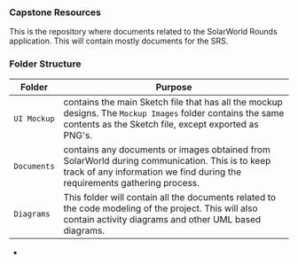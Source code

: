 ### Capstone Resources
This is the repository where documents related to the SolarWorld Rounds application. This will contain mostly documents for the SRS.

### Folder Structure

|Folder|Purpose|
|------|-------|
|`UI Mockup`|  contains the main Sketch file that has all the mockup designs. The `Mockup Images` folder contains the same contents as the Sketch file, except exported as PNG's.|
|`Documents`|contains any documents or images obtained from SolarWorld during communication. This is to keep track of any information we find during the requirements gathering process.|
|`Diagrams`| This folder will contain all the documents related to the code modeling of the project. This will also contain activity diagrams and other UML based diagrams.|

- 